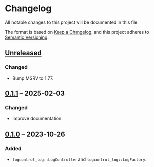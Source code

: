 # Changelog

All notable changes to this project will be documented in this file.

The format is based on [Keep a Changelog](https://keepachangelog.com/en/1.0.0/),
and this project adheres to [Semantic Versioning](https://semver.org/spec/v2.0.0.html).

## [Unreleased]

### Changed
- Bump MSRV to 1.77.

## [0.1.1] – 2025-02-03

### Changed
- Improve documentation.

## [0.1.0] – 2023-10-26

### Added

- `logcontrol_log::LogController` and `logcontrol_log::LogFactory`.

[Unreleased]: https://github.com/swsnr/logcontrol.rs/compare/logcontrol-log-v0.1.1...HEAD
[0.1.1]: https://github.com/swsnr/logcontrol.rs/compare/logcontrol-log-v0.1.0...logcontrol-log-v0.1.1
[0.1.0]: https://github.com/swsnr/logcontrol.rs/releases/tag/logcontrol-log-v0.1.0
